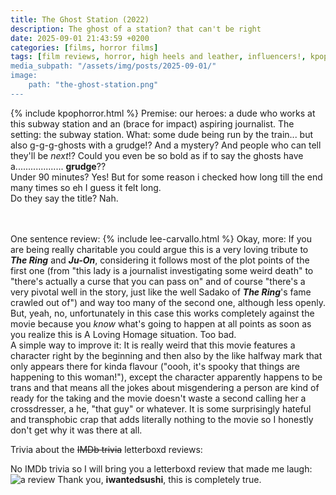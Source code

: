 ```yaml
---
title: The Ghost Station (2022)
description: The ghost of a station? that can't be right
date: 2025-09-01 21:43:59 +0200
categories: [films, horror films]
tags: [film reviews, horror, high heels and leather, influencers!, kpop horror, long hair is scary, they don't say the title]
media_subpath: "/assets/img/posts/2025-09-01/"
image:
    path: "the-ghost-station.png"
---
```

{% include kpophorror.html %}
<span class="reviewsection">Premise:</span> our heroes: a dude who works at this subway station and an (brace for impact) aspiring journalist. The setting: the subway station. What: some dude being run by the train... but also g-g-g-ghosts with a grudge!? And a mystery? And people who can tell they'll be *next*!? Could you even be so bold as if to say the ghosts have a................... **grudge**??<br/>
<span class="reviewsection">Under 90 minutes?</span> Yes! But for some reason i checked how long till the end many times so eh I guess it felt long.<br/>
<span class="reviewsection">Do they say the title?</span> Nah.

<br/><br/><span class="reviewsection">One sentence review:</span> {% include lee-carvallo.html %}
<span class="reviewsection">Okay, more:</span> If you are being really charitable you could argue this is a very loving tribute to ***The Ring*** and ***Ju-On***, considering it follows most of the plot points of the first one (from "this lady is a journalist investigating some weird death" to "there's actually a curse that you can pass on" and of course "there's a very pivotal well in the story, just like the well Sadako of ***The Ring***'s fame crawled out of") and way too many of the second one, although less openly. But, yeah, no, unfortunately in this case this works completely against the movie because you *know* what's going to happen at all points as soon as you realize this is A Loving Homage situation. Too bad.<br/>
<span class="reviewsection">A simple way to improve it:</span> It is really weird that this movie features a character right by the beginning and then also by the like halfway mark that only appears there for kinda flavour ("oooh, it's spooky that things are happening to this woman!"), except the character apparently happens to be trans and that means all the jokes about misgendering a person are kind of ready for the taking and the movie doesn't waste a second calling her a crossdresser, a he, "that guy" or whatever. It is some surprisingly hateful and transphobic crap that adds literally nothing to the movie so I honestly don't get why it was there at all.

<span class="reviewsection">Trivia about the ~~IMDb trivia~~ letterboxd reviews:</span>

No IMDb trivia so I will bring you a letterboxd review that made me laugh:
![a review](review.png)
Thank you, **iwantedsushi**, this is completely true.
